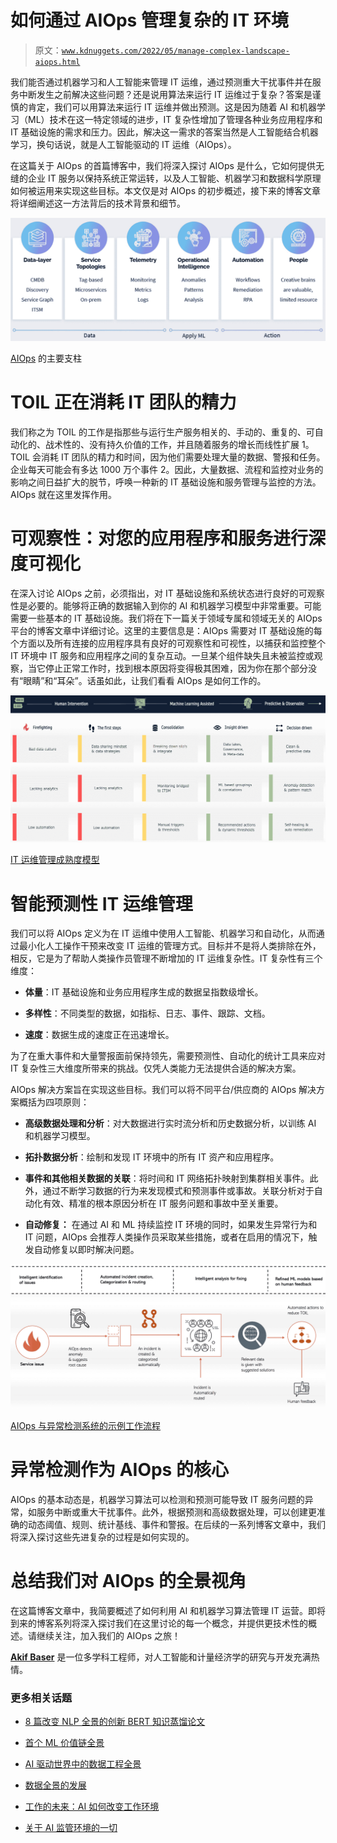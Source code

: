 # 如何通过 AIOps 管理复杂的 IT 环境

> 原文：[`www.kdnuggets.com/2022/05/manage-complex-landscape-aiops.html`](https://www.kdnuggets.com/2022/05/manage-complex-landscape-aiops.html)

我们能否通过机器学习和人工智能来管理 IT 运维，通过预测重大干扰事件并在服务中断发生之前解决这些问题？还是说用算法来运行 IT 运维过于复杂？答案是谨慎的肯定，我们可以用算法来运行 IT 运维并做出预测。这是因为随着 AI 和机器学习（ML）技术在这一特定领域的进步，IT 复杂性增加了管理各种业务应用程序和 IT 基础设施的需求和压力。因此，解决这一需求的答案当然是人工智能结合机器学习，换句话说，就是人工智能驱动的 IT 运维（AIOps）。

在这篇关于 AIOps 的首篇博客中，我们将深入探讨 AIOps 是什么，它如何提供无缝的企业 IT 服务以保持系统正常运转，以及人工智能、机器学习和数据科学原理如何被运用来实现这些目标。本文仅是对 AIOps 的初步概述，接下来的博客文章将详细阐述这一方法背后的技术背景和细节。

![AIOps 的主要支柱](img/e54e1cc22100df93bca5c404061424fb.png)

[AIOps](https://research.einar.partners/servicenow-observability-guidebook/) 的主要支柱

# TOIL 正在消耗 IT 团队的精力

我们称之为 TOIL 的工作是指那些与运行生产服务相关的、手动的、重复的、可自动化的、战术性的、没有持久价值的工作，并且随着服务的增长而线性扩展 1。TOIL 会消耗 IT 团队的精力和时间，因为他们需要处理大量的数据、警报和任务。企业每天可能会有多达 1000 万个事件 2。因此，大量数据、流程和监控对业务的影响之间日益扩大的脱节，呼唤一种新的 IT 基础设施和服务管理与监控的方法。AIOps 就在这里发挥作用。

# 可观察性：对您的应用程序和服务进行深度可视化

在深入讨论 AIOps 之前，必须指出，对 IT 基础设施和系统状态进行良好的可观察性是必要的。能够将正确的数据输入到你的 AI 和机器学习模型中非常重要。可能需要一些基本的 IT 基础设施。我们将在下一篇关于领域专属和领域无关的 AIOps 平台的博客文章中详细讨论。这里的主要信息是：AIOps 需要对 IT 基础设施的每个方面以及所有连接的应用程序具有良好的可观察性和可视性，以捕获和监控整个 IT 环境中 IT 服务和应用程序之间的复杂互动。一旦某个组件缺失且未被监控或观察，当它停止正常工作时，找到根本原因将变得极其困难，因为你在那个部分没有“眼睛”和“耳朵”。话虽如此，让我们看看 AIOps 是如何工作的。

![IT 运维管理成熟度模型](img/d3c8a03989ec4bacbd097119efe807b0.png)

[IT 运维管理成熟度模型](https://research.einar.partners/servicenow-observability-guidebook/)

# 智能预测性 IT 运维管理

我们可以将 AIOps 定义为在 IT 运维中使用人工智能、机器学习和自动化，从而通过最小化人工操作干预来改变 IT 运维的管理方式。目标并不是将人类排除在外，相反，它是为了帮助人类操作员管理不断增加的 IT 运维复杂性。IT 复杂性有三个维度：

+   **体量**：IT 基础设施和业务应用程序生成的数据呈指数级增长。

+   **多样性**：不同类型的数据，如指标、日志、事件、跟踪、文档。

+   **速度**：数据生成的速度正在迅速增长。

为了在重大事件和大量警报面前保持领先，需要预测性、自动化的统计工具来应对 IT 复杂性三大维度所带来的挑战。仅凭人类能力无法提供合适的解决方案。

AIOps 解决方案旨在实现这些目标。我们可以将不同平台/供应商的 AIOps 解决方案概括为四项原则：

+   **高级数据处理和分析**：对大数据进行实时流分析和历史数据分析，以训练 AI 和机器学习模型。

+   **拓扑数据分析**：绘制和发现 IT 环境中的所有 IT 资产和应用程序。

+   **事件和其他相关数据的关联**：将时间和 IT 网络拓扑映射到集群相关事件。此外，通过不断学习数据的行为来发现模式和预测事件或事故。关联分析对于自动化有效、精准的根本原因分析在 IT 服务问题和事故中至关重要。

+   **自动修复：** 在通过 AI 和 ML 持续监控 IT 环境的同时，如果发生异常行为和 IT 问题，AIOps 会推荐人类操作员采取某些措施，或者在启用的情况下，触发自动修复以即时解决问题。

![AIOps 与异常检测系统的示例工作流程](img/c9fd336f41fc2a8070e3a25fdbd0ffa6.png)

[AIOps 与异常检测系统的示例工作流程](https://research.einar.partners/servicenow-observability-guidebook/)

# 异常检测作为 AIOps 的核心

AIOps 的基本动态是，机器学习算法可以检测和预测可能导致 IT 服务问题的异常，如服务中断或重大干扰事件。此外，根据预测和高级数据处理，可以创建更准确的动态阈值、规则、统计基线、事件和警报。在后续的一系列博客文章中，我们将深入探讨这些先进复杂的过程是如何实现的。

# 总结我们对 AIOps 的全景视角

在这篇博客文章中，我简要概述了如何利用 AI 和机器学习算法管理 IT 运营。即将到来的博客系列将深入探讨我们在这里讨论的每一个概念，并提供更技术性的概述。请继续关注，加入我们的 AIOps 之旅！

**[Akif Baser](https://research.einar.partners/research-team/)** 是一位多学科工程师，对人工智能和计量经济学的研究与开发充满热情。

### 更多相关话题

+   [8 篇改变 NLP 全景的创新 BERT 知识蒸馏论文](https://www.kdnuggets.com/2022/09/eight-innovative-bert-knowledge-distillation-papers-changed-nlp-landscape.html)

+   [首个 ML 价值链全景](https://www.kdnuggets.com/2022/10/first-ml-value-chain-landscape-sequence.html)

+   [AI 驱动世界中的数据工程全景](https://www.kdnuggets.com/2023/05/data-engineering-landscape-aidriven-world.html)

+   [数据全景的发展](https://www.kdnuggets.com/2023/06/evolution-data-landscape.html)

+   [工作的未来：AI 如何改变工作环境](https://www.kdnuggets.com/2023/04/future-work-ai-changing-job-landscape.html)

+   [关于 AI 监管环境的一切](https://www.kdnuggets.com/all-about-the-ai-regulatory-landscape)
